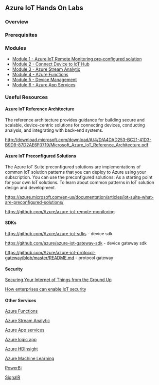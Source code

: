 ## Azure IoT Hands On Labs

### Overview

### Prerequisites

### Modules

* [Module 1 - Azure IoT Remote Monitoring pre-configured solution](Module1) 
* [Module 2 - Connect Device to IoT Hub](Module2)
* [Module 3 - Azure Stream Analytic](Module3)
* [Module 4 - Azure Functions](Module4)
* [Module 5 - Device Management](Module5)
* [Module 6 - Azure App Services](Module6)

### Useful Resources 

#### Azure IoT Reference Architecture
The reference architecture provides guidance for building secure and scalable, device-centric solutions for connecting devices, conducting analysis, and integrating with back-end systems.

http://download.microsoft.com/download/A/4/D/A4DAD253-BC21-41D3-B9D9-87D2AE6F0719/Microsoft_Azure_IoT_Reference_Architecture.pdf

#### Azure IoT Preconfigured Solutions
The Azure IoT Suite preconfigured solutions are implementations of common IoT solution patterns that you can deploy to Azure using your subscription. You can use the preconfigured solutions: As a starting point for your own IoT solutions. To learn about common patterns in IoT solution design and development.

https://azure.microsoft.com/en-us/documentation/articles/iot-suite-what-are-preconfigured-solutions/

https://github.com/Azure/azure-iot-remote-monitoring 

#### SDKs

https://github.com/Azure/azure-iot-sdks - device sdk

https://github.com/azure/azure-iot-gateway-sdk - device gateway sdk

https://github.com/Azure/azure-iot-protocol-gateway/blob/master/README.md - protocol gateway

#### Security
[Securing Your Internet of Things from the Ground Up](http://download.microsoft.com/download/8/C/4/8C4DEF9B-041B-47F3-AD7F-52F391B1D0AB/Securing_your_Internet_of_Things_from_the_ground_up_white_paper_EN_US.pdf)

[How enterprises can enable IoT security]( http://blogs.microsoft.com/iot/2016/03/07/how-enterprises-can-enable-iot-security/#QoDqUlfc7CWlYhHf.99)

#### Other Services
[Azure Functions](https://docs.microsoft.com/en-us/azure/azure-functions/)

[Azure Stream Analytic](https://docs.microsoft.com/en-us/azure/stream-analytics/stream-analytics-introduction )

[Azure App services](https://docs.microsoft.com/en-us/azure/app-service/app-service-value-prop-what-is) 

[Azure logic app](https://docs.microsoft.com/en-us/azure/logic-apps/) 

[Azure HDInsight](https://docs.microsoft.com/en-us/azure/hdinsight/ )

[Azure Machine Learning](https://studio.azureml.net/)

[PowerBi](https://powerbi.microsoft.com/en-us/documentation/powerbi-azure-and-power-bi/ )

[SignalR](https://www.asp.net/signalr/overview/deployment/using-signalr-with-azure-web-sites) 
